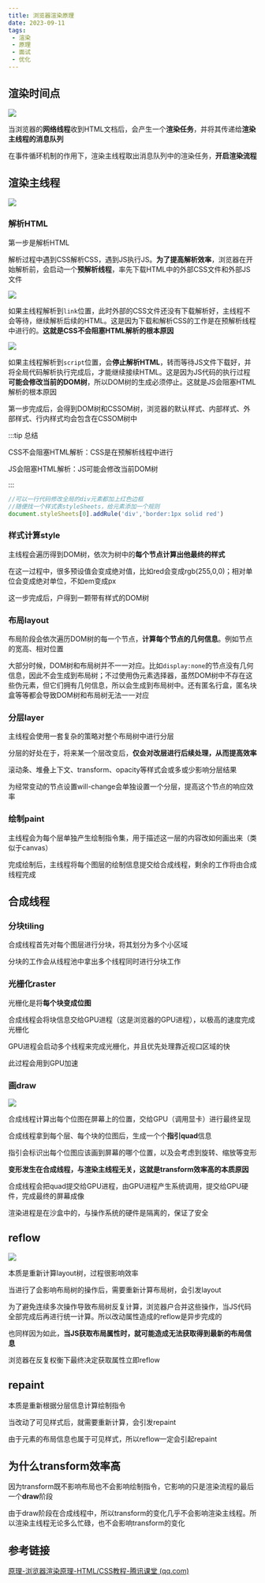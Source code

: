 ```yaml
---
title: 浏览器渲染原理
date: 2023-09-11
tags:
 - 渲染
 - 原理
 - 面试
 - 优化
---
```


## 渲染时间点

![](img/renderpoint.png)

当浏览器的**网络线程**收到HTML文档后，会产生一个**渲染任务**，并将其传递给**渲染主线程的消息队列**

在事件循环机制的作用下，渲染主线程取出消息队列中的渲染任务，**开启渲染流程**

## 渲染主线程

![](img/renderprogress.png)

### 解析HTML

第一步是解析HTML

解析过程中遇到CSS解析CSS，遇到JS执行JS。**为了提高解析效率**，浏览器在开始解析前，会启动一个**预解析线程**，率先下载HTML中的外部CSS文件和外部JS文件

![](img/meetcss.png)

如果主线程解析到`link`位置，此时外部的CSS文件还没有下载解析好，主线程不会等待，继续解析后续的HTML。这是因为下载和解析CSS的工作是在预解析线程中进行的。**这就是CSS不会阻塞HTML解析的根本原因**

![](img/meetjs.png)

如果主线程解析到`script`位置，会**停止解析HTML**，转而等待JS文件下载好，并将全局代码解析执行完成后，才能继续接续HTML。这是因为JS代码的执行过程**可能会修改当前的DOM树**，所以DOM树的生成必须停止。这就是JS会阻塞HTML解析的根本原因

第一步完成后，会得到DOM树和CSSOM树，浏览器的默认样式、内部样式、外部样式、行内样式均会包含在CSSOM树中

:::tip 总结

CSS不会阻塞HTML解析：CSS是在预解析线程中进行

JS会阻塞HTML解析：JS可能会修改当前DOM树

:::

```js
//可以一行代码修改全局的div元素都加上红色边框
//随便找一个样式表styleSheets，给元素添加一个规则
document.styleSheets[0].addRule('div','border:1px solid red')
```



### 样式计算style

主线程会遍历得到DOM树，依次为树中的**每个节点计算出他最终的样式**

在这一过程中，很多预设值会变成绝对值，比如red会变成rgb(255,0,0)；相对单位会变成绝对单位，不如em变成px

这一步完成后，户得到一颗带有样式的DOM树

### 布局layout

布局阶段会依次遍历DOM树的每一个节点，**计算每个节点的几何信息**。例如节点的宽高、相对位置

大部分时候，DOM树和布局树并不一一对应。比如`display:none`的节点没有几何信息，因此不会生成到布局树；不过使用伪元素选择器，虽然DOM树中不存在这些伪元素，但它们拥有几何信息，所以会生成到布局树中。还有匿名行盒，匿名块盒等等都会导致DOM树和布局树无法一一对应

### 分层layer

主线程会使用一套复杂的策略对整个布局树中进行分层

分层的好处在于，将来某一个层改变后，**仅会对改层进行后续处理，从而提高效率**

滚动条、堆叠上下文、transform、opacity等样式会或多或少影响分层结果

为经常变动的节点设置will-change会单独设置一个分层，提高这个节点的响应效率

### 绘制paint

主线程会为每个层单独产生绘制指令集，用于描述这一层的内容改如何画出来（类似于canvas）

完成绘制后，主线程将每个图层的绘制信息提交给合成线程，剩余的工作将由合成线程完成

## 合成线程

### 分块tiling

合成线程首先对每个图层进行分块，将其划分为多个小区域

分块的工作会从线程池中拿出多个线程同时进行分块工作

### 光栅化raster

光栅化是将**每个块变成位图**

合成线程会将块信息交给GPU进程（这是浏览器的GPU进程），以极高的速度完成光栅化

GPU进程会启动多个线程来完成光栅化，并且优先处理靠近视口区域的快

此过程会用到GPU加速

### 画draw

![](img/wholerender.png)

合成线程计算出每个位图在屏幕上的位置，交给GPU（调用显卡）进行最终呈现

合成线程拿到每个层、每个块的位图后，生成一个个**指引quad**信息

指引会标识出每个位图应该画到屏幕的哪个位置，以及会考虑到旋转、缩放等变形

**变形发生在合成线程，与渲染主线程无关，这就是transform效率高的本质原因**

合成线程会把quad提交给GPU进程，由GPU进程产生系统调用，提交给GPU硬件，完成最终的屏幕成像

渲染进程是在沙盒中的，与操作系统的硬件是隔离的，保证了安全

## reflow

![](img/reflow.png)

本质是重新计算layout树，过程很影响效率

当进行了会影响布局树的操作后，需要重新计算布局树，会引发layout

为了避免连续多次操作导致布局树反复计算，浏览器户合并这些操作，当JS代码全部完成后再进行统一计算。所以改动属性造成的reflow是异步完成的

也同样因为如此，**当JS获取布局属性时，就可能造成无法获取得到最新的布局信息**

浏览器在反复权衡下最终决定获取属性立即reflow

## repaint

本质是重新根据分层信息计算绘制指令

当改动了可见样式后，就需要重新计算，会引发repaint

由于元素的布局信息也属于可见样式，所以reflow一定会引起repaint

## 为什么transform效率高

因为transform既不影响布局也不会影响绘制指令，它影响的只是渲染流程的最后一个**draw**阶段

由于draw阶段在合成线程中，所以transform的变化几乎不会影响渲染主线程。所以渲染主线程无论多么忙碌，也不会影响transform的变化

## 参考链接

[原理-浏览器渲染原理-HTML/CSS教程-腾讯课堂 (qq.com)](https://ke.qq.com/course/5892689/13883868337269329#term_id=106109971)
